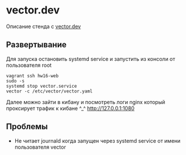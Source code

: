 # vector.dev

Описание стенда с [vector.dev](https://vector.dev)

## Развертывание

Для запуска остановить systemd service и запустить из консоли от пользователя root
```
vagrant ssh hw16-web
sudo -s
systemd stop vector.service
vector -c /etc/vector/vector.yaml
```

Далее можно зайти в кибану и посмотреть логи nginx который проксирует трафик к кибане ^_^ http://127.0.0.1:1080

## Проблемы

- Не читает journald когда запущен через systemd service от имени пользователя vector
